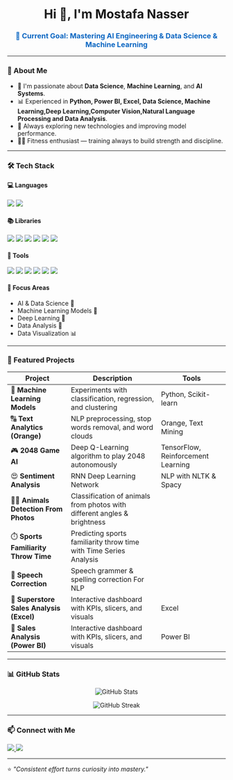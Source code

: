 <!-- 🌌 Personal GitHub Profile README -->

<h1 align="center">Hi 👋, I'm Mostafa Nasser</h1>
<h3 align="center" style="color:#0a66c2;">🎯 Current Goal: Mastering AI Engineering & Data Science & Machine Learning</h3>

---

### 🧠 About Me  
- 💼 I'm passionate about **Data Science**, **Machine Learning**, and **AI Systems**.  
- 📊 Experienced in **Python, Power BI, Excel, Data Science, Machine Learning,Deep Learning,Computer Vision,Natural Language Processing and Data Analysis**.  
- 🧩 Always exploring new technologies and improving model performance.  
- 🏋️‍♂️ Fitness enthusiast — training always to build strength and discipline.  

---

### 🛠️ Tech Stack  

#### 💻 Languages  
<p align="left">
  <img src="https://img.shields.io/badge/Python-3776AB?style=for-the-badge&logo=python&logoColor=white" />
  <img src="https://img.shields.io/badge/SQL-336791?style=for-the-badge&logo=postgresql&logoColor=white" />
</p>

#### 📚 Libraries  
<p align="left">
  <img src="https://img.shields.io/badge/NumPy-013243?style=for-the-badge&logo=numpy&logoColor=white" />
  <img src="https://img.shields.io/badge/Pandas-150458?style=for-the-badge&logo=pandas&logoColor=white" />
  <img src="https://img.shields.io/badge/Matplotlib-11557C?style=for-the-badge&logo=plotly&logoColor=white" />
  <img src="https://img.shields.io/badge/Scikit--learn-F7931E?style=for-the-badge&logo=scikitlearn&logoColor=white" />
  <img src="https://img.shields.io/badge/TensorFlow-FF6F00?style=for-the-badge&logo=tensorflow&logoColor=white" />
  <img src="https://img.shields.io/badge/PyTorch-EE4C2C?style=for-the-badge&logo=pytorch&logoColor=white" />
</p>

#### 🧰 Tools  
<p align="left">
  <img src="https://img.shields.io/badge/Power%20BI-F2C811?style=for-the-badge&logo=powerbi&logoColor=black" />
  <img src="https://img.shields.io/badge/Excel-217346?style=for-the-badge&logo=microsoft-excel&logoColor=white" />
  <img src="https://img.shields.io/badge/Jupyter-F37626?style=for-the-badge&logo=jupyter&logoColor=white" />
  <img src="https://img.shields.io/badge/VS%20Code-007ACC?style=for-the-badge&logo=visualstudiocode&logoColor=white" />
  <img src="https://img.shields.io/badge/Git-F05032?style=for-the-badge&logo=git&logoColor=white" />
  <img src="https://img.shields.io/badge/Orange-FF7F0E?style=for-the-badge&logo=orange&logoColor=white" />
</p>

#### 🎯 Focus Areas
- AI & Data Science 🤖
- Machine Learning Models 🤖
- Deep Learning 🧠
- Data Analysis 🧠
- Data Visualization 📊  

---

### 🚀 Featured Projects  

| Project | Description | Tools |
|----------|-------------|--------|
| 🤖 **Machine Learning Models** | Experiments with classification, regression, and clustering | Python, Scikit-learn |
| 🔠 **Text Analytics (Orange)** | NLP preprocessing, stop words removal, and word clouds | Orange, Text Mining |
| 🎮 **2048 Game AI** | Deep Q-Learning algorithm to play 2048 autonomously | TensorFlow, Reinforcement Learning |
| 😍 **Sentiment Analysis** | RNN Deep Learning Network|NLP with NLTK & Spacy
| 🐠🐢 **Animals Detection From Photos** | Classification of animals from photos with different angles & brightness|
| ⏱️ **Sports Familiarity Throw Time** | Predicting sports familiarity throw time with Time Series Analysis |
| 💬 **Speech Correction** | Speech grammer & spelling correction For NLP |
| 🧮 **Superstore Sales Analysis (Excel)** | Interactive dashboard with KPIs, slicers, and visuals | Excel |
| 🧮 **Sales Analysis (Power BI)** | Interactive dashboard with KPIs, slicers, and visuals | Power BI |

---

### 📊 GitHub Stats  

<p align="center">
  <img src="https://github-readme-stats.vercel.app/api?username=mostafanasser&show_icons=true&theme=tokyonight" alt="GitHub Stats" />
</p>

<p align="center">
  <img src="https://github-readme-streak-stats.herokuapp.com/?user=mostafanasser&theme=tokyonight" alt="GitHub Streak" />
</p>

---

### 📫 Connect with Me  

<p align="left">
  <a href="https://www.linkedin.com/in/mostafanasser" target="_blank">
    <img src="https://img.shields.io/badge/LinkedIn-0A66C2?style=for-the-badge&logo=linkedin&logoColor=white" />
  </a>
  <a href="mailto:mostafanasser@gmail.com">
    <img src="https://img.shields.io/badge/Email-D14836?style=for-the-badge&logo=gmail&logoColor=white" />
  </a>
</p>

---

⭐ *"Consistent effort turns curiosity into mastery."*
